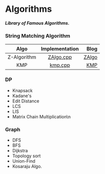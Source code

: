 # Algorithms
##### Library of Famous Algorithms.
### String Matching Algorithm
|Algo|Implementation|Blog|
|:-:|:-:|--:|
|Z-Algorithm|[ZAlgo.cpp](/zAlgo.cpp)|[ZAlgo](/ZAlgo.md)|
|KMP|[kmp.cpp](/kmp.cpp)|[KMP](/KMP.md)|

### DP
   - Knapsack
   - Kadane's
   - Edit Distance
   - LCS
   - LIS
   - Matrix Chain Multiplication\n
### Graph
   - DFS
   - BFS
   - Dijkstra
   - Topology sort
   - Union-Find
   - Kosaraju Algo.

